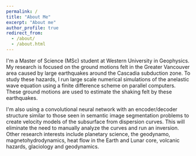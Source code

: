 ```yaml
---
permalink: /
title: "About Me"
excerpt: "About me"
author_profile: true
redirect_from: 
  - /about/
  - /about.html
---
```


I'm a Master of Science (MSc) student at Western University in Geophysics. My research is focused on the ground motions felt in the Greater Vancouver area caused by large earthquakes around the Cascadia subduction zone. To study these hazards, I run large scale numerical simulations of the anelastic wave equation using a finite difference scheme on parallel computers. These ground motions are used to estimate the shaking felt by these earthquakes.

I'm also using a convolutional neural network with an encoder/decoder structure similar to those seen in semantic image segmentation problems to create velocity models of the subsurface from dispersion curves. This will eliminate the need to manually analyze the curves and run an inversion.
Other research interests include planetary science, the geodynamo, magnetohydrodynamics, heat flow in the Earth and Lunar core, volcanic hazards, glaciology and geodynamics.
